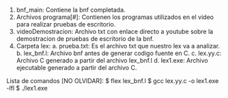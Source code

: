 1. bnf_main: Contiene la bnf completada.
2. Archivos programa[#]: Contienen los programas utilizados en el video para realizar pruebas de escritorio.
3. videoDemostracion: Archivo txt con enlace directo a youtube sobre la demostracion de pruebas de escritorio de la bnf.
4. Carpeta lex:
     a. prueba.txt: Es el archivo txt que nuestro lex va a analizar.
     b. lex_bnf.l: Archivo bnf antes de generar codigo fuente en C.
     c. lex.yy.c: Archivo C generado a partir del archivo lex_bnf.l
     d. lex1.exe: Archivo ejecutable generado a partir del archivo C.

Lista de comandos [NO OLVIDAR]:
 $ flex lex_bnf.l
 $  gcc lex.yy.c -o lex1.exe -lfl
 $ ./lex1.exe
